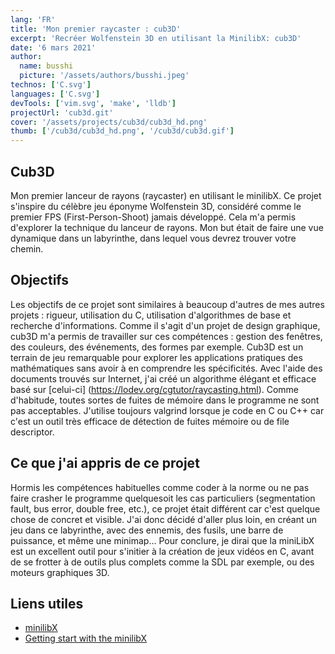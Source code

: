 ```yaml
---
lang: 'FR'
title: 'Mon premier raycaster : cub3D'
excerpt: 'Recréer Wolfenstein 3D en utilisant la MinilibX: cub3D'
date: '6 mars 2021'
author:
  name: busshi
  picture: '/assets/authors/busshi.jpeg'
technos: ['C.svg']
languages: ['C.svg']
devTools: ['vim.svg', 'make', 'lldb']
projectUrl: 'cub3d.git'
cover: '/assets/projects/cub3d/cub3d_hd.png'
thumb: ['/cub3d/cub3d_hd.png', '/cub3d/cub3d.gif']
---
```


## Cub3D

Mon premier lanceur de rayons (raycaster) en utilisant le minilibX. Ce projet s'inspire du célèbre jeu éponyme Wolfenstein 3D, considéré comme le premier FPS (First-Person-Shoot) jamais développé. Cela m'a permis d'explorer la technique du lanceur de rayons. Mon but était de faire une vue dynamique dans un labyrinthe, dans lequel vous devrez trouver votre chemin.

## Objectifs

Les objectifs de ce projet sont similaires à beaucoup d'autres de mes autres projets : rigueur, utilisation du C, utilisation d'algorithmes de base et recherche d'informations. Comme il s'agit d'un projet de design graphique, cub3D m'a permis de travailler sur ces compétences : gestion des fenêtres, des couleurs, des événements, des formes par exemple. Cub3D est un terrain de jeu remarquable pour explorer les applications pratiques des mathématiques sans avoir à en comprendre les spécificités. Avec l'aide des documents trouvés sur Internet, j'ai créé un algorithme élégant et efficace basé sur [celui-ci] (https://lodev.org/cgtutor/raycasting.html). Comme d'habitude, toutes sortes de fuites de mémoire dans le programme ne sont pas acceptables. J'utilise toujours valgrind lorsque je code en C ou C++ car c'est un outil très efficace de détection de fuites mémoire ou de file descriptor.

## Ce que j'ai appris de ce projet

Hormis les compétences habituelles comme coder à la norme ou ne pas faire crasher le programme quelquesoit les cas particuliers (segmentation fault, bus error, double free, etc.), ce projet était différent car c'est quelque chose de concret et visible. J'ai donc décidé d'aller plus loin, en créant un jeu dans ce labyrinthe, avec des ennemis, des fusils, une barre de puissance, et même une minimap... Pour conclure, je dirai que la miniLibX est un excellent outil pour s'initier à la création de jeux vidéos en C, avant de se frotter à de outils plus complets comme la SDL par exemple, ou des moteurs graphiques 3D.

## Liens utiles

+ [minilibX](https://gontjarow.github.io/MiniLibX/)
+ [Getting start with the minilibX](https://harm-smits.github.io/42docs/libs/minilibx/getting_started.html)